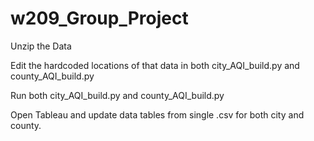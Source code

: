 # w209_Group_Project

Unzip the Data

Edit the hardcoded locations of that data in both city_AQI_build.py and county_AQI_build.py

Run both city_AQI_build.py and county_AQI_build.py

Open Tableau and update data tables from single .csv for both city and county.
